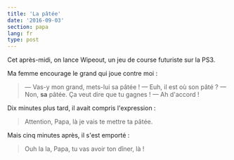```yaml
---
title: 'La pâtée'
date: '2016-09-03'
section: papa
lang: fr
type: post
---
```


Cet après-midi, on lance Wipeout, un jeu de course futuriste sur la PS3.

<!-- more -->

Ma femme encourage le grand qui joue contre moi :

> — Vas-y mon grand, mets-lui sa pâtée !
> — Euh, il est où son pâté ?
> — Non, **sa** pâtée. Ça veut dire que tu gagnes !
> — Ah d'accord !

Dix minutes plus tard, il avait compris l'expression :

> Attention, Papa, là je vais te mettre ta pâtée.

Mais cinq minutes après, il s'est emporté :

> Ouh la la, Papa, tu vas avoir ton dîner, là !
